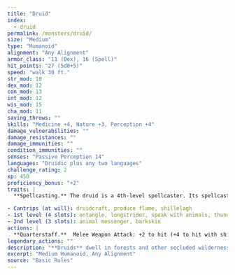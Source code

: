 ```yaml
---
title: "Druid"
index:
  - druid
permalink: /monsters/druid/
size: "Medium"
type: "Humanoid"
alignment: "Any Alignment"
armor_class: "11 (Dex), 16 (Spell)"
hit_points: "27 (5d8+5)"
speed: "walk 30 ft."
str_mod: 10
dex_mod: 12
con_mod: 13
int_mod: 12
wis_mod: 15
cha_mod: 11
saving_throws: ""
skills: "Medicine +4, Nature +3, Perception +4"
damage_vulnerabilities: ""
damage_resistances: ""
damage_immunities: ""
condition_immunities: ""
senses: "Passive Perception 14"
languages: "Druidic plus any two languages"
challenge_rating: 2
xp: 450
proficiency_bonus: "+2"
traits: |
  **Spellcasting.** The druid is a 4th-level spellcaster. Its spellcasting ability is Wisdom (spell save DC 12, +4 to hit with spell attacks). It has the following druid spells prepared:

- Cantrips (at will): druidcraft, produce flame, shillelagh
- 1st level (4 slots): entangle, longstrider, speak with animals, thunderwave
- 2nd level (3 slots): animal messenger, barkskin
actions: |
  **Quarterstaff.**  Melee Weapon Attack: +2 to hit (+4 to hit with shillelagh), reach 5 ft., one target. Hit: 3 (1d6) bludgeoning damage, 4 (1d8) bludgeoning damage if wielded with two hands, or 6 (1d8 + 2) bludgeoning damage with shillelagh.  
legendary_actions: ""
description: "**Druids** dwell in forests and other secluded wilderness locations, where they protect the natural world from monsters and the encroachment of civilization. Some are **tribal shamans** who heal the sick, pray to animal spirits, and provide spiritual guidance."
excerpt: "Medium Humanoid, Any Alignment"
source: "Basic Rules"
---
```


